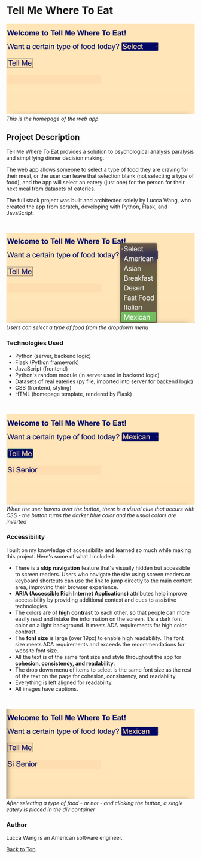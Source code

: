 <a name="top"></a>

# Tell Me Where To Eat

![Image of homepage: This is the homepage of the web app.](/static/images/readme_markdown/home2.png)
*This is the homepage of the web app*

## Project Description 
Tell Me Where To Eat provides a solution to psychological analysis paralysis and simplifying dinner decision making. 

The web app allows someone to select a type of food they are craving for their meal, or the user can leave that selection blank (not selecting a type of food), and the app will select an eatery (just one) for the person for their next meal from datasets of eateries. 

The full stack project was built and architected solely by Lucca Wang, who created the app from scratch, developing with Python, Flask, and JavaScript.

<br>

![Image of homepage: Users can select a type of food from the dropdown menu.](/static/images/readme_markdown/dropdown2.png)
*Users can select a type of food from the dropdown menu*

### Technologies Used  
* Python (server, backend logic)
* Flask (Python framework)
* JavaScript (frontend)
* Python's random module (in server used in backend logic) 
* Datasets of real eateries (py file, imported into server for backend logic)
* CSS (frontend, styling)
* HTML (homepage template, rendered by Flask)

<br>

![Image of homepage: When the user hovers over the button, there is a visual clue that occurs with CSS.](/static/images/readme_markdown/hover.png)
*When the user hovers over the button, there is a visual clue that occurs with CSS - the button turns the darker blue color and the usual colors are inverted*

### Accessibility
I built on my knowledge of accessibility and learned so much while making this project. Here's some of what I included: 

* There is a __skip navigation__ feature that's visually hidden but accessible to screen readers. Users who navigate the site using screen readers or keyboard shortcuts can use the link to jump directly to the main content area, improving their browser experience. 
* __ARIA (Accessible Rich Internet Applications)__ attributes help improve accessibility by providing additional context and cues to assistive technologies.
* The colors are of __high contrast__ to each other, so that people can more easily read and intake the information on the screen. It's a dark font color on a light background. It meets ADA requirements for high color contrast. 
* The __font size__ is large (over 19px) to enable high readability. The font size meets ADA requirements and exceeds the recommendations for website font size.
* All the text is of the same font size and style throughout the app for __cohesion, consistency, and readability__. 
* The drop down menu of items to select is the same font size as the rest of the text on the page for cohesion, consistency, and readability. 
* Everything is left aligned for readability.
* All images have captions.

<br>

![Image of homepage: After selecting a type and clicking the button, a single eatery is placed in the div placeholder.](/static/images/readme_markdown/active_reg_result.png)
*After selecting a type of food - or not - and clicking the button, a single eatery is placed in the div container*

### Author  
Lucca Wang is an American software engineer.


[Back to Top](#top)